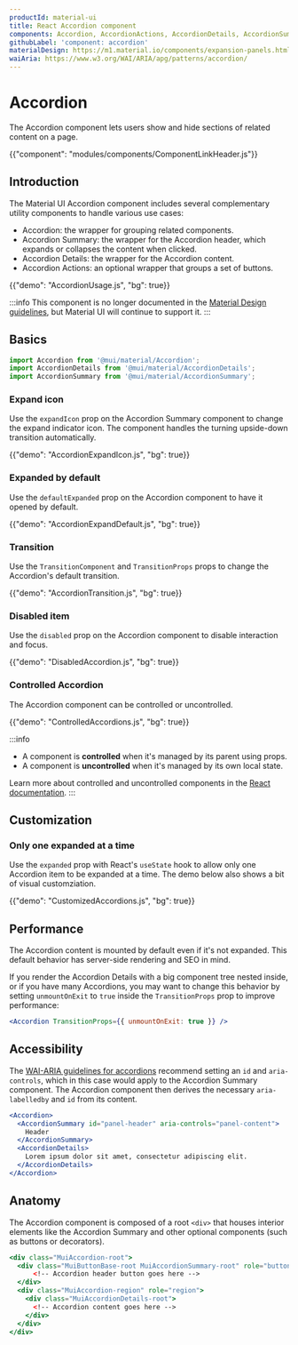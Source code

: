 ```yaml
---
productId: material-ui
title: React Accordion component
components: Accordion, AccordionActions, AccordionDetails, AccordionSummary
githubLabel: 'component: accordion'
materialDesign: https://m1.material.io/components/expansion-panels.html
waiAria: https://www.w3.org/WAI/ARIA/apg/patterns/accordion/
---
```


# Accordion

<p class="description">The Accordion component lets users show and hide sections of related content on a page.</p>

{{"component": "modules/components/ComponentLinkHeader.js"}}

## Introduction

The Material UI Accordion component includes several complementary utility components to handle various use cases:

- Accordion: the wrapper for grouping related components.
- Accordion Summary: the wrapper for the Accordion header, which expands or collapses the content when clicked.
- Accordion Details: the wrapper for the Accordion content.
- Accordion Actions: an optional wrapper that groups a set of buttons.

{{"demo": "AccordionUsage.js", "bg": true}}

:::info
This component is no longer documented in the [Material Design guidelines](https://m2.material.io/), but Material UI will continue to support it.
:::

## Basics

```jsx
import Accordion from '@mui/material/Accordion';
import AccordionDetails from '@mui/material/AccordionDetails';
import AccordionSummary from '@mui/material/AccordionSummary';
```

### Expand icon

Use the `expandIcon` prop on the Accordion Summary component to change the expand indicator icon.
The component handles the turning upside-down transition automatically.

{{"demo": "AccordionExpandIcon.js", "bg": true}}

### Expanded by default

Use the `defaultExpanded` prop on the Accordion component to have it opened by default.

{{"demo": "AccordionExpandDefault.js", "bg": true}}

### Transition

Use the `TransitionComponent` and `TransitionProps` props to change the Accordion's default transition.

{{"demo": "AccordionTransition.js", "bg": true}}

### Disabled item

Use the `disabled` prop on the Accordion component to disable interaction and focus.

{{"demo": "DisabledAccordion.js", "bg": true}}

### Controlled Accordion

The Accordion component can be controlled or uncontrolled.

{{"demo": "ControlledAccordions.js", "bg": true}}

:::info

- A component is **controlled** when it's managed by its parent using props.
- A component is **uncontrolled** when it's managed by its own local state.

Learn more about controlled and uncontrolled components in the [React documentation](https://react.dev/learn/sharing-state-between-components#controlled-and-uncontrolled-components).
:::

## Customization

### Only one expanded at a time

Use the `expanded` prop with React's `useState` hook to allow only one Accordion item to be expanded at a time.
The demo below also shows a bit of visual customziation.

{{"demo": "CustomizedAccordions.js", "bg": true}}

## Performance

The Accordion content is mounted by default even if it's not expanded.
This default behavior has server-side rendering and SEO in mind.

If you render the Accordion Details with a big component tree nested inside, or if you have many Accordions, you may want to change this behavior by setting `unmountOnExit` to `true` inside the `TransitionProps` prop to improve performance:

```jsx
<Accordion TransitionProps={{ unmountOnExit: true }} />
```

## Accessibility

The [WAI-ARIA guidelines for accordions](https://www.w3.org/WAI/ARIA/apg/patterns/accordion/) recommend setting an `id` and `aria-controls`, which in this case would apply to the Accordion Summary component.
The Accordion component then derives the necessary `aria-labelledby` and `id` from its content.

```jsx
<Accordion>
  <AccordionSummary id="panel-header" aria-controls="panel-content">
    Header
  </AccordionSummary>
  <AccordionDetails>
    Lorem ipsum dolor sit amet, consectetur adipiscing elit.
  </AccordionDetails>
</Accordion>
```

## Anatomy

The Accordion component is composed of a root `<div>` that houses interior elements like the Accordion Summary and other optional components (such as buttons or decorators).

```jsx
<div class="MuiAccordion-root">
  <div class="MuiButtonBase-root MuiAccordionSummary-root" role="button" aria-expanded="">
      <!-- Accordion header button goes here -->
  </div>
  <div class="MuiAccordion-region" role="region">
    <div class="MuiAccordionDetails-root">
      <!-- Accordion content goes here -->
    </div>
  </div>
</div>
```
